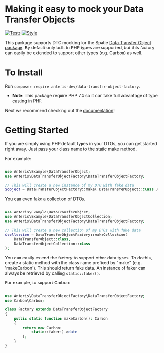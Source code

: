 # Making it easy to mock your Data Transfer Objects
[![Tests](https://github.com/Anteris-Dev/data-transfer-object-factory/workflows/Tests/badge.svg)](https://github.com/Anteris-Dev/data-transfer-object-factory/actions?query=workflow%3ATests)
[![Style](https://github.com/Anteris-Dev/data-transfer-object-factory/workflows/Style/badge.svg)](https://github.com/Anteris-Dev/data-transfer-object-factory/actions?query=workflow%3AStyle)

This package supports DTO mocking for the Spatie [Data Transfer Object package](https://github.com/spatie/data-transfer-object). By default only built in PHP types are supported, but this factory can easily be extended to support other types (e.g. Carbon) as well.

# To Install
Run `composer require anteris-dev/data-transfer-object-factory`.

- **Note**: This package require PHP 7.4 so it can take full advantage of type casting in PHP.

Next we recommend checking out the [documentation](https://anteris.dev/dto-factory)!

# Getting Started

If you are simply using PHP default types in your DTOs, you can get started right away. Just pass your class name to the static make method.

For example:

```php

use Anteris\Example\DataTransferObject;
use Anteris\DataTransferObjectFactory\DataTransferObjectFactory;

// This will create a new instance of my DTO with fake data
$object = DataTransferObjectFactory::make( DataTransferObject::class );

```

You can even fake a collection of DTOs.

```php

use Anteris\Example\DataTransferObject;
use Anteris\Example\DataTransferObjectCollection;
use Anteris\DataTransferObjectFactory\DataTransferObjectFactory;

// This will create a new collection of my DTOs with fake data
$collection = DataTransferObjectFactory::makeCollection(
    DataTransferObject::class,
    DataTransferObjectCollection::class
);

```

You can easily extend the factory to support other data types. To do this, create a static method with the class name prefixed by "make" (e.g. 'makeCarbon'). This should return fake data. An instance of faker can always be retrieved by calling `static::faker()`.

For example, to support Carbon:

```php

use Anteris\DataTransferObjectFactory\DataTransferObjectFactory;
use Carbon\Carbon;

class Factory extends DataTransferObjectFactory
{
    public static function makeCarbon(): Carbon
    {
        return new Carbon(
            static::faker()->date
        );
    }
}

```
